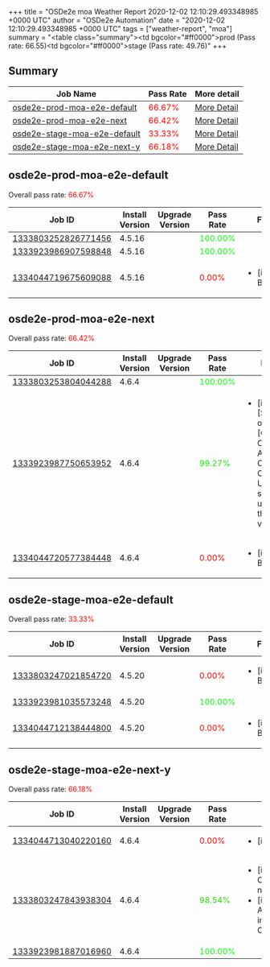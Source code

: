 +++
title = "OSDe2e moa Weather Report 2020-12-02 12:10:29.493348985 +0000 UTC"
author = "OSDe2e Automation"
date = "2020-12-02 12:10:29.493348985 +0000 UTC"
tags = ["weather-report", "moa"]
summary = "<table class=\"summary\"><tr><td bgcolor=\"#ff0000\"></td><td>prod (Pass rate: 66.55)</td></tr><tr><td bgcolor=\"#ff0000\"></td><td>stage (Pass rate: 49.76)</td></tr></table>"
+++
## Summary

| Job Name | Pass Rate | More detail |
|----------|-----------|-------------|
|[osde2e-prod-moa-e2e-default](https://prow.svc.ci.openshift.org/?job=osde2e-prod-moa-e2e-default)| <span style="color:#ff0000;">66.67%</span>|[More Detail](#osde2e-prod-moa-e2e-default)|
|[osde2e-prod-moa-e2e-next](https://prow.svc.ci.openshift.org/?job=osde2e-prod-moa-e2e-next)| <span style="color:#ff0000;">66.42%</span>|[More Detail](#osde2e-prod-moa-e2e-next)|
|[osde2e-stage-moa-e2e-default](https://prow.svc.ci.openshift.org/?job=osde2e-stage-moa-e2e-default)| <span style="color:#ff0000;">33.33%</span>|[More Detail](#osde2e-stage-moa-e2e-default)|
|[osde2e-stage-moa-e2e-next-y](https://prow.svc.ci.openshift.org/?job=osde2e-stage-moa-e2e-next-y)| <span style="color:#ff0000;">66.18%</span>|[More Detail](#osde2e-stage-moa-e2e-next-y)|



## osde2e-prod-moa-e2e-default

Overall pass rate: <span style="color:#ff0000;">66.67%</span>

| Job ID | Install Version | Upgrade Version | Pass Rate | Failures |
|--------|-----------------|-----------------|-----------|----------|
[1333803252826771456](https://prow.ci.openshift.org/view/gs/origin-ci-test/logs/osde2e-prod-moa-e2e-default/1333803252826771456) | 4.5.16 |  | <span style="color:#01fe00;">100.00%</span>|
[1333923986907598848](https://prow.ci.openshift.org/view/gs/origin-ci-test/logs/osde2e-prod-moa-e2e-default/1333923986907598848) | 4.5.16 |  | <span style="color:#01fe00;">100.00%</span>|
[1334044719675609088](https://prow.ci.openshift.org/view/gs/origin-ci-test/logs/osde2e-prod-moa-e2e-default/1334044719675609088) | 4.5.16 |  | <span style="color:#ff0000;">0.00%</span>|<ul><li>[install] BeforeSuite</li></ul>



## osde2e-prod-moa-e2e-next

Overall pass rate: <span style="color:#ff0000;">66.42%</span>

| Job ID | Install Version | Upgrade Version | Pass Rate | Failures |
|--------|-----------------|-----------------|-----------|----------|
[1333803253804044288](https://prow.ci.openshift.org/view/gs/origin-ci-test/logs/osde2e-prod-moa-e2e-next/1333803253804044288) | 4.6.4 |  | <span style="color:#01fe00;">100.00%</span>|
[1333923987750653952](https://prow.ci.openshift.org/view/gs/origin-ci-test/logs/osde2e-prod-moa-e2e-next/1333923987750653952) | 4.6.4 |  | <span style="color:#13ec00;">99.27%</span>|<ul><li>[install] [Suite: operators] [OSD] Configure AlertManager Operator Operator Upgrade should upgrade from the replaced version</li></ul>
[1334044720577384448](https://prow.ci.openshift.org/view/gs/origin-ci-test/logs/osde2e-prod-moa-e2e-next/1334044720577384448) | 4.6.4 |  | <span style="color:#ff0000;">0.00%</span>|<ul><li>[install] BeforeSuite</li></ul>



## osde2e-stage-moa-e2e-default

Overall pass rate: <span style="color:#ff0000;">33.33%</span>

| Job ID | Install Version | Upgrade Version | Pass Rate | Failures |
|--------|-----------------|-----------------|-----------|----------|
[1333803247021854720](https://prow.ci.openshift.org/view/gs/origin-ci-test/logs/osde2e-stage-moa-e2e-default/1333803247021854720) | 4.5.20 |  | <span style="color:#ff0000;">0.00%</span>|<ul><li>[install] BeforeSuite</li></ul>
[1333923981035573248](https://prow.ci.openshift.org/view/gs/origin-ci-test/logs/osde2e-stage-moa-e2e-default/1333923981035573248) | 4.5.20 |  | <span style="color:#01fe00;">100.00%</span>|
[1334044712138444800](https://prow.ci.openshift.org/view/gs/origin-ci-test/logs/osde2e-stage-moa-e2e-default/1334044712138444800) | 4.5.20 |  | <span style="color:#ff0000;">0.00%</span>|<ul><li>[install] BeforeSuite</li></ul>



## osde2e-stage-moa-e2e-next-y

Overall pass rate: <span style="color:#ff0000;">66.18%</span>

| Job ID | Install Version | Upgrade Version | Pass Rate | Failures |
|--------|-----------------|-----------------|-----------|----------|
[1334044713040220160](https://prow.ci.openshift.org/view/gs/origin-ci-test/logs/osde2e-stage-moa-e2e-next-y/1334044713040220160) | 4.6.4 |  | <span style="color:#ff0000;">0.00%</span>|<ul><li>[install] BeforeSuite</li></ul>
[1333803247843938304](https://prow.ci.openshift.org/view/gs/origin-ci-test/logs/osde2e-stage-moa-e2e-next-y/1333803247843938304) | 4.6.4 |  | <span style="color:#26d900;">98.54%</span>|<ul><li>[install] [Suite: e2e] Cluster state should have no alerts</li><li>[install] [Suite: operators] AlertmanagerInhibitions inhibits ClusterOperatorDegraded</li></ul>
[1333923981887016960](https://prow.ci.openshift.org/view/gs/origin-ci-test/logs/osde2e-stage-moa-e2e-next-y/1333923981887016960) | 4.6.4 |  | <span style="color:#01fe00;">100.00%</span>|



